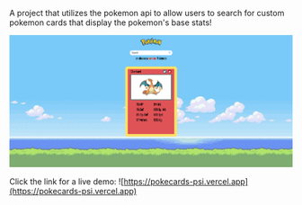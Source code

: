 A project that utilizes the pokemon api to allow users to search for custom pokemon cards that display the pokemon's base stats!

![Pokecards Screenshot](screenshot/pokemon-screenshot.png)

Click the link for a live demo:
![https://pokecards-psi.vercel.app](https://pokecards-psi.vercel.app)

